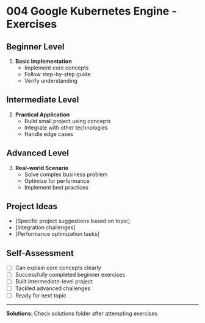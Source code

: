 # 004 Google Kubernetes Engine - Exercises

## Beginner Level
1. **Basic Implementation**
   - Implement core concepts
   - Follow step-by-step guide
   - Verify understanding

## Intermediate Level
2. **Practical Application**
   - Build small project using concepts
   - Integrate with other technologies
   - Handle edge cases

## Advanced Level
3. **Real-world Scenario**
   - Solve complex business problem
   - Optimize for performance
   - Implement best practices

## Project Ideas
- [Specific project suggestions based on topic]
- [Integration challenges]
- [Performance optimization tasks]

## Self-Assessment
- [ ] Can explain core concepts clearly
- [ ] Successfully completed beginner exercises
- [ ] Built intermediate-level project
- [ ] Tackled advanced challenges
- [ ] Ready for next topic

---

**Solutions**: Check solutions folder after attempting exercises
